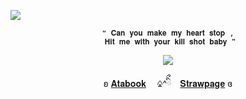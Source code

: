 ![](https://komarev.com/ghpvc/?username=forbitten&color=1f1f1f&label=𝐆𝐚𝐦𝐛𝐥𝐞𝐫𝐬)
<p align="center"
   
  <p align="center"
     
    ❝ 𝐂𝐚𝐧 𝐲𝐨𝐮 𝐦𝐚𝐤𝐞 𝐦𝐲 𝐡𝐞𝐚𝐫𝐭 𝐬𝐭𝐨𝐩 ,
     𝐇𝐢𝐭 𝐦𝐞 𝐰𝐢𝐭𝐡 𝐲𝐨𝐮𝐫 𝐤𝐢𝐥𝐥 𝐬𝐡𝐨𝐭 𝐛𝐚𝐛𝐲 ❞
     
<p align="center">
<img src="https://file.garden/ZtttiuQF4zKolxgp/sntn.png"/>
</p>

<p align="center"
   
   ʚ [𝐀𝐭𝐚𝐛𝐨𝐨𝐤](https://forbitten.atabook.org/)　 ♤^ིྀ　[𝐒𝐭𝐫𝐚𝐰𝐩𝐚𝐠𝐞](https://forbitten.straw.page) ɞ
<br>
</p>

<!--
**sacrificedfool/sacrificedfool** is a ✨ _special_ ✨ repository because its `README.md` (this file) appears on your GitHub profile.

Here are some ideas to get you started:

- 🔭 I’m currently working on ...
- 🌱 I’m currently learning ...
- 👯 I’m looking to collaborate on ...
- 🤔 I’m looking for help with ...
- 💬 Ask me about ...
- 📫 How to reach me: ...
- 😄 Pronouns: ...
- ⚡ Fun fact: ...
-->
